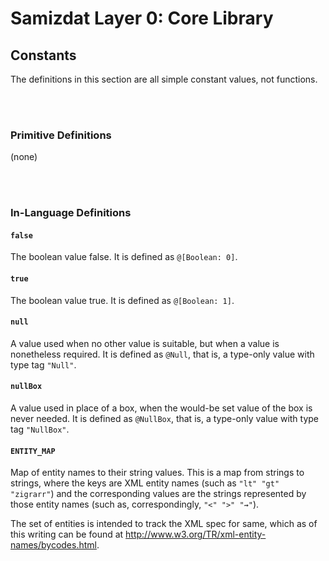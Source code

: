 Samizdat Layer 0: Core Library
==============================

Constants
---------

The definitions in this section are all simple constant values, not
functions.

<br><br>
### Primitive Definitions

(none)


<br><br>
### In-Language Definitions

#### `false`

The boolean value false. It is defined as `@[Boolean: 0]`.

#### `true`

The boolean value true. It is defined as `@[Boolean: 1]`.

#### `null`

A value used when no other value is suitable, but when a value is
nonetheless required. It is defined as `@Null`, that is, a type-only
value with type tag `"Null"`.

#### `nullBox`

A value used in place of a box, when the would-be set value of the box
is never needed. It is defined as `@NullBox`, that is, a type-only
value with type tag `"NullBox"`.

#### `ENTITY_MAP`

Map of entity names to their string values. This is a map from strings to
strings, where the keys are XML entity names (such as `"lt" "gt" "zigrarr"`)
and the corresponding values are the strings represented by those entity
names (such as, correspondingly, `"<" ">" "⇝"`).

The set of entities is intended to track the XML spec for same, which
as of this writing can be found at
<http://www.w3.org/TR/xml-entity-names/bycodes.html>.
